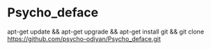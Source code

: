 # Psycho_deface

apt-get update && apt-get upgrade && apt-get install git && git clone https://github.com/psycho-odiyan/Psycho_deface.git 



